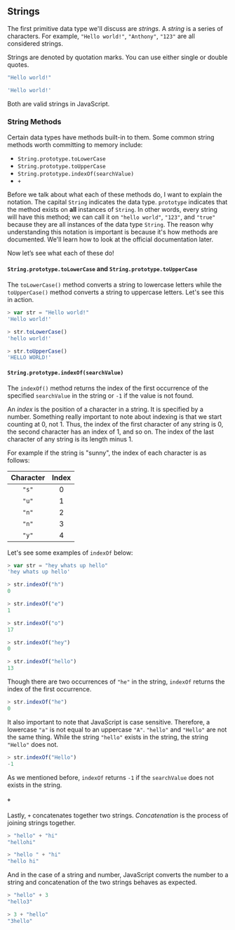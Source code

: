 ## Strings

The first primitive data type we'll discuss are *strings*. A *string* is a series of
characters. For example, `"Hello world!"`, `"Anthony"`, `"123"` are all considered
strings.

Strings are denoted by quotation marks. You can use either single or double quotes.

```js
"Hello world!"

'Hello world!'
```

Both are valid strings in JavaScript.

### String Methods

Certain data types have methods built-in to them. Some common string methods
worth committing to memory include:

- `String.prototype.toLowerCase`
- `String.prototype.toUpperCase`
- `String.prototype.indexOf(searchValue)`
- `+`

Before we talk about what each of these methods do, I want to explain the
notation. The capital `String` indicates the data type. `prototype` indicates
that the method exists on **all** instances of `String`. In other words, every
string will have this method; we can call it on `"hello world"`, `"123"`, and `"true"`
because they are all instances of the data type `String`. The reason why
understanding this notation is important is because it's how methods are documented.
We'll learn how to look at the official documentation later.

Now let’s see what each of these do!

#### `String.prototype.toLowerCase` and `String.prototype.toUpperCase`

The `toLowerCase()` method converts a string to lowercase letters while the `toUpperCase()` method converts a string to uppercase letters. Let's see this in action.

```js
> var str = "Hello world!"
'Hello world!'

> str.toLowerCase()
'hello world!'

> str.toUpperCase()
'HELLO WORLD!'
```

#### `String.prototype.indexOf(searchValue)`

The `indexOf()` method returns the index of the first occurrence of the specified `searchValue` in the string or `-1` if the value is not found.

An *index* is the position of a character in a string. It is specified by a number.
Something really important to note about indexing is that we start counting at 0,
not 1. Thus, the index of the first character of any string is 0, the second character
has an index of 1, and so on. The index of the last character of any string is
its length minus 1.

For example if the string is "sunny", the index of each character is as follows:

Character | Index
:---:|:---:
`"s"`| 0
`"u"`| 1
`"n"`| 2
`"n"`| 3
`"y"`| 4

Let's see some examples of `indexOf` below:

```js
> var str = "hey whats up hello"
'hey whats up hello'

> str.indexOf("h")
0

> str.indexOf("e")
1

> str.indexOf("o")
17

> str.indexOf("hey")
0

> str.indexOf("hello")
13
```

Though there are two occurrences of `"he"` in the string, `indexOf` returns the
index of the first occurrence.

```js
> str.indexOf("he")
0
```

It also important to note that JavaScript is case sensitive. Therefore, a lowercase
`"a"` is not equal to an uppercase `"A"`. `"hello"` and `"Hello"` are not the same
thing. While the string `"hello"` exists in the string, the string `"Hello"` does not.

```js
> str.indexOf("Hello")
-1
```

As we mentioned before, `indexOf` returns `-1` if the `searchValue` does not
exists in the string.

#### `+`

Lastly, `+` concatenates together two strings. *Concatenation* is the process of
joining strings together.

```js
> "hello" + "hi"
"hellohi"

> "hello " + "hi"
"hello hi"
```

And in the case of a string and number, JavaScript converts the number to a string
and concatenation of the two strings behaves as expected.

```js
> "hello" + 3
"hello3"

> 3 + "hello"
"3hello"
```
